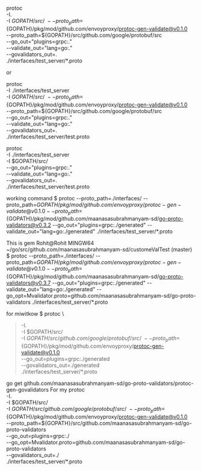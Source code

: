 


protoc  \
-I. \
-I $GOPATH/src/ \
--proto_path=${GOPATH}/pkg/mod/github.com/envoyproxy/protoc-gen-validate@v0.1.0 \
--proto_path=${GOPATH}/src/github.com/google/protobuf/src \
--go_out="plugins=grpc:."  \
--validate_out="lang=go:." \
--govalidators_out=. \
./interfaces/test_server/*.proto


or

protoc  \
-I ./interfaces/test_server \
-I $GOPATH/src/ \
--proto_path=${GOPATH}/pkg/mod/github.com/envoyproxy/protoc-gen-validate@v0.1.0 \
--proto_path=${GOPATH}/src/github.com/google/protobuf/src \
--go_out="plugins=grpc:."  \
--validate_out="lang=go:." \
--govalidators_out=. \
./interfaces/test_server/test.proto


protoc  \
-I ./interfaces/test_server \
-I $GOPATH/src/ \
--go_out="plugins=grpc:."  \
--validate_out="lang=go:." \
--govalidators_out=. \
./interfaces/test_server/test.proto


working command
$ protoc   --proto_path=./interfaces/   --proto_path=${GOPATH}/pkg/mod/github.com/envoyproxy/protoc-gen-validate@v0.1.0   --proto_path=${GOPATH}/pkg/mod/github.com/maanasasubrahmanyam-sd/go-proto-validators@v0.3.2   --go_out="plugins=grpc:./generated"   --validate_out="lang=go:./generated"   ./interfaces/test_server/*.proto

This is gem
Rohit@Rohit MINGW64 ~/go/src/github.com/maanasasubrahmanyam-sd/customeValTest (master)
$  protoc   --proto_path=./interfaces/   --proto_path=${GOPATH}/pkg/mod/github.com/envoyproxy/protoc-gen-validate@v0.1.0   --proto_path=${GOPATH}/pkg/mod/github.com/maanasasubrahmanyam-sd/go-proto-validators@v0.3.7   --go_out="plugins=grpc:./generated"   --validate_out="lang=go:./generated" --go_opt=Mvalidator.proto=github.com/maanasasubrahmanyam-sd/go-proto-validators    ./interfaces/test_server/*.proto

for miwitkow
$ protoc \
> -I. \
> -I $GOPATH/src/ \
> -I $GOPATH/src/github.com/google/protobuf/src/ \
> --proto_path=${GOPATH}/pkg/mod/github.com/envoyproxy/protoc-gen-validate@v0.1.0 \
> --go_out=plugins=grpc:./generated \
> --govalidators_out=./generated \
> ./interfaces/test_server/*.proto


go get github.com/maanasasubrahmanyam-sd/go-proto-validators/protoc-gen-govalidators
For my
protoc \
-I. \
-I $GOPATH/src/ \
-I $GOPATH/src/github.com/google/protobuf/src/ \
--proto_path=${GOPATH}/pkg/mod/github.com/envoyproxy/protoc-gen-validate@v0.1.0 \
--proto_path=${GOPATH}/src/github.com/maanasasubrahmanyam-sd/go-proto-validators \
--go_out=plugins=grpc:./ \
--go_opt=Mvalidator.proto=github.com/maanasasubrahmanyam-sd/go-proto-validators \
--govalidators_out=./ \
./interfaces/test_server/*.proto